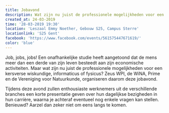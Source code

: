 ```yaml
---
title: Jobavond
description: Wat zijn nu juist de professionele mogelijkheden voor een kersverse wiskundige, informaticus of fysicus?
created_at: 24-03-2019
time: '28-03-2019 19:30'
location: 'Leszaal Emmy Noether, Gebouw S25, Campus Sterre'
locationlink: 'S25 Gent'
facebook: 'https://www.facebook.com/events/561575447671619/'
color: 'blue'
---
```


Job, jobs, jobs! Een onafhankelijke studie heeft aangetoond dat de mens meer dan een derde van zijn leven besteedt aan zijn economische activiteiten. Maar wat zijn nu juist de professionele mogelijkheden voor een kersverse wiskundige, informaticus of fysicus? Zeus WPI, de WiNA, Prime en de Vereniging voor Natuurkunde, organiseren daarom deze jobavond.

Tijdens deze avond zullen enthousiaste werknemers uit de verschillende branches een korte presentatie geven over hun dagelijkse bezigheden in hun carrière, waarna je achteraf eventueel nog enkele vragen kan stellen. Benieuwd? Aarzel dan zeker niet om eens langs te komen.
